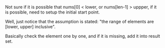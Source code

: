 Not sure if it is possible that nums[0] < lower, or nums[len-1] > uppper, if it is possible, need to setup the initial start point.    

Well, just notice that the assumption is stated:
"the range of elements are [lower, upper] inclusive". 

Basically check the element one by one, and if it is missing, add it into result set.   

